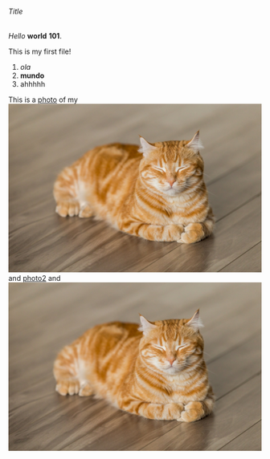 ###### *Title*

*Hello* **world** **101**.

This is my first file!

1. *ola*
2. **mundo**
1. ahhhhh

This is a [photo](www.google.pt) of my ![cat](../media/cat.jpg) and [photo2](www.google.pt) and ![cat](../media/cat.jpg)